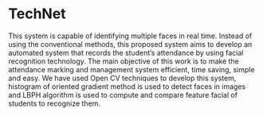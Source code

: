 # TechNet
This system is capable of identifying multiple faces in real time. Instead of using the conventional methods, this proposed system aims to develop an automated system that records the student’s attendance by using facial recognition technology. The main objective of this work is to make the attendance marking and management system efficient, time saving, simple and easy. We have used Open CV techniques to develop this system, histogram of oriented gradient method is used to detect faces in images and LBPH algorithm is used to compute and compare feature facial of students to recognize them.
